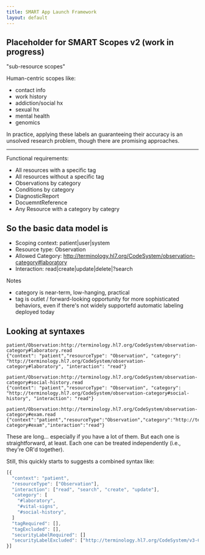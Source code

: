 ```yaml
---
title: SMART App Launch Framework
layout: default
---
```


## Placeholder for SMART Scopes v2 (work in progress)

"sub-resource scopes"

Human-centric scopes like:

* contact info
* work history
* addiction/social hx
* sexual hx
* mental health
* genomics

In practice, applying these labels an guaranteeing their accuracy is an unsolved research problem, though there are promising approaches.

---

Functional requirements:

* All resources with a specific tag
* All resources without a specific tag
* Observations by category
* Conditions by category
* DiagnosticReport
* DocuemntReference
* Any Resource with a category by categry

## So the basic data model is

* Scoping context: patient|user|system
* Resource type: Observation
* Allowed Category: http://terminology.hl7.org/CodeSystem/observation-category#laboratory
* Interaction: read|create|update|delete|?search


Notes
* category is near-term, low-hanging, practical
* tag is outlet / forward-looking opportunity for more sophisticated behaviors, even if there's not widely supportefd automatic labeling deployed today

## Looking at syntaxes


```
patient/Observation:http://terminology.hl7.org/CodeSystem/observation-category#laboratory.read
{"context": "patient","resourceType": "Observation", "category": "http://terminology.hl7.org/CodeSystem/observation-category#laboratory", "interaction": "read"}

patient/Observation:http://terminology.hl7.org/CodeSystem/observation-category#social-history.read
{"context": "patient","resourceType": "Observation", "category": "http://terminology.hl7.org/CodeSystem/observation-category#social-history", "interaction": "read"}

patient/Observation:http://terminology.hl7.org/CodeSystem/observation-category#exam.read
{"context":"patient","resourceType":"Observation","category":"http://terminology.hl7.org/CodeSystem/observation-category#exam","interaction":"read"}
```

These are long... especially if you have a lot of them. But each one is straightforward, at least. Each one can be treated independently (i.e., they're OR'd together).

Still, this quickly starts to suggests a combined syntax like:

```js
[{
  "context": "patient",
  "resourceType": ["Observation"],
  "interaction": ["read", "search", "create", "update"],
  "category": [
    "#laboratory",
    "#vital-signs",
    "#social-history",
  ]
  "tagRequired": [],
  "tagExcluded": [],
  "securityLabelRequired": []
  "securityLabelExcluded": ["http://terminology.hl7.org/CodeSystem/v3-Confidentiality Code Display#V"]
}]
```
